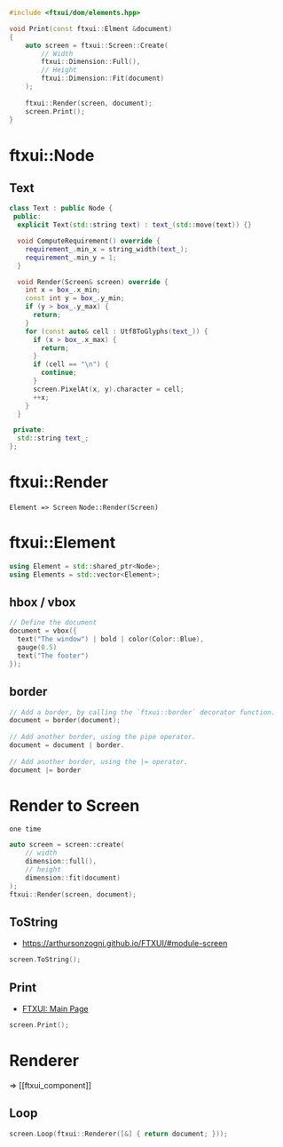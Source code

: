 ```cpp
#include <ftxui/dom/elements.hpp>

void Print(const ftxui::Elment &document)
{
	auto screen = ftxui::Screen::Create(
		// Width
		ftxui::Dimension::Full(),       
		// Height
		ftxui::Dimension::Fit(document) 
	);
	
	ftxui::Render(screen, document);
	screen.Print();
}
```

# ftxui::Node

## Text

```cpp
class Text : public Node {
 public:
  explicit Text(std::string text) : text_(std::move(text)) {}

  void ComputeRequirement() override {
    requirement_.min_x = string_width(text_);
    requirement_.min_y = 1;
  }

  void Render(Screen& screen) override {
    int x = box_.x_min;
    const int y = box_.y_min;
    if (y > box_.y_max) {
      return;
    }
    for (const auto& cell : Utf8ToGlyphs(text_)) {
      if (x > box_.x_max) {
        return;
      }
      if (cell == "\n") {
        continue;
      }
      screen.PixelAt(x, y).character = cell;
      ++x;
    }
  }

 private:
  std::string text_;
};
```

# ftxui::Render

`Element => Screen`
`Node::Render(Screen)`

# ftxui::Element

```cpp
using Element = std::shared_ptr<Node>;
using Elements = std::vector<Element>;
```

## hbox / vbox

```cpp
// Define the document
document = vbox({
  text("The window") | bold | color(Color::Blue),
  gauge(0.5)
  text("The footer")
});
```

## border
```cpp
// Add a border, by calling the `ftxui::border` decorator function.
document = border(document);
 
// Add another border, using the pipe operator.
document = document | border.
 
// Add another border, using the |= operator.
document |= border
```

# Render to Screen
`one time`
```cpp
auto screen = screen::create(
	// width
	dimension::full(),
	// height
	dimension::fit(document)
);
ftxui::Render(screen, document);
```

## ToString
- https://arthursonzogni.github.io/FTXUI/#module-screen
```cpp
screen.ToString();
```

## Print
- [FTXUI: Main Page](https://arthursonzogni.github.io/FTXUI/)
```cpp
screen.Print();
```

# Renderer
=> [[ftxui_component]]
## Loop
```cpp
screen.Loop(ftxui::Renderer([&] { return document; }));
```
